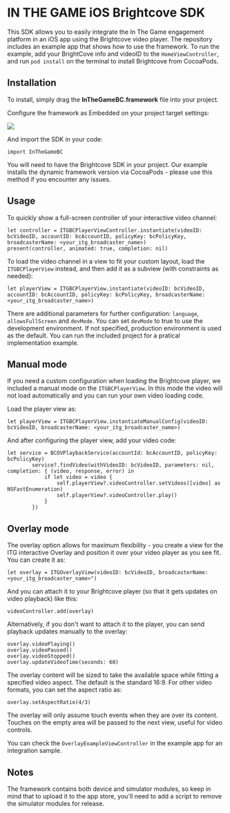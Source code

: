 # IN THE GAME iOS Brightcove SDK

This SDK allows you to easily integrate the In The Game engagement platform in an iOS app using the Brightcove video player.
The repository includes an example app that shows how to use the framework.
To run the example, add your BrightCove info and videoID to the `HomeViewController`, and run `pod install` on the terminal to install Brightcove from CocoaPods.


## Installation

To install, simply drag the **InTheGameBC.framework** file into your project. 

Configure the framework as Embedded on your project target settings:

![](https://i.imgur.com/GsuJVIc.png)

And import the SDK in your code:

`import InTheGameBC`

You will need to have the Brightcove SDK in your project. Our example installs the dynamic framework version via CocoaPods - please use this method if you encounter any issues.

## Usage

To quickly show a full-screen controller of your interactive video channel:

```
let controller = ITGBCPlayerViewController.instantiate(videoID: bcVideoID, accountID: bcAccountID, policyKey: bcPolicyKey, broadcasterName: <your_itg_broadcaster_name>)
present(controller, animated: true, completion: nil)
```

To load the video channel in a view to fit your custom layout, load the `ITGBCPlayerView` instead, and then add it as a subview (with constraints as needed): 

```
let playerView = ITGBCPlayerView.instantiate(videoID: bcVideoID, accountID: bcAccountID, policyKey: bcPolicyKey, broadcasterName: <your_itg_broadcaster_name>)
```

There are additional parameters for further configuration: `language`, `allowsFullScreen` and `devMode`.
You can set `devMode` to true to use the development environment. If not specified, production environment is used as the default.
You can run the included project for a pratical implementation example.

## Manual mode

If you need a custom configuration when loading the Brightcove player, we included a manual mode on the `ITGBCPlayerView`. In this mode the video will not load automatically and you can run your own video loading code.

Load the player view as:
```
let playerView = ITGBCPlayerView.instantiateManualConfig(videoID: bcVideoID, broadcasterName: <your_itg_broadcaster_name>)
```
And after configuring the player view, add your video code:
```
let service = BCOVPlaybackService(accountId: bcAccountID, policyKey: bcPolicyKey)
        service?.findVideo(withVideoID: bcVideoID, parameters: nil, completion: { (video, response, error) in
            if let video = video {
                self.playerView?.videoController.setVideos([video] as NSFastEnumeration)
                self.playerView?.videoController.play()
            }
        })
```
## Overlay mode

The overlay option allows for maximum flexibility - you create a view for the ITG interactive Overlay and position it over your video player as you see fit.
You can create it as:
```
let overlay = ITGOverlayView(videoID: bcVideoID, broadcasterName: <your_itg_broadcaster_name>")
```
And you can attach it to your Brightcove player (so that it gets updates on video playback) like this:
```
videoController.add(overlay)
```
Alternatively, if you don't want to attach it to the player, you can send playback updates manually to the overlay:
```
overlay.videoPlaying()
overlay.videoPaused()
overlay.videoStopped()
overlay.updateVideoTime(seconds: 60)
```

The overlay content will be sized to take the available space while fitting a specified video aspect. The default is the standard 16:9. For other video formats, you can set the aspect ratio as:
```
overlay.setAspectRatio(4/3)
```

The overlay will only assume touch events when they are over its content. Touches on the empty area will be passed to the next view, useful for video controls.

You can check the `OverlayExampleViewController` in the example app for an integration sample.

## Notes

The framework contains both device and simulator modules, so keep in mind that to upload it to the app store, you'll need to add a script to remove the simulator modules for release.
